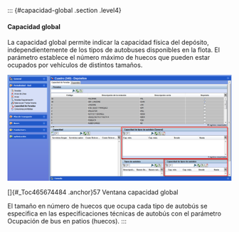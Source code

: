 ::: {#capacidad-global .section .level4}
#### Capacidad global

La capacidad global permite indicar la capacidad física del depósito,
independientemente de los tipos de autobuses disponibles en la flota. El
parámetro establece el número máximo de huecos que pueden estar ocupados
por vehículos de distintos tamaños.

![](../media/file89.png)

[]{#_Toc465674484 .anchor}57 Ventana capacidad global

El tamaño en número de huecos que ocupa cada tipo de autobús se
especifica en las especificaciones técnicas de autobús con el parámetro
Ocupación de bus en patios (huecos).
:::
